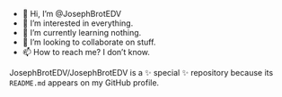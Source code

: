 - 👋 Hi, I’m @JosephBrotEDV
- 👀 I’m interested in everything.
- 🌱 I’m currently learning nothing.
- 💞️ I’m looking to collaborate on stuff.
- 📫 How to reach me? I don’t know.

JosephBrotEDV/JosephBrotEDV is a ✨ special ✨ repository because its `README.md` appears on my GitHub profile.
